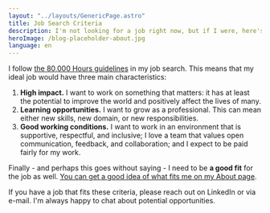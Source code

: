 ```yaml
---
layout: "../layouts/GenericPage.astro"
title: Job Search Criteria
description: I'm not looking for a job right now, but if I were, here's what I'd be looking for.
heroImage: /blog-placeholder-about.jpg
language: en
---
```


I follow [the 80,000 Hours guidelines](https://80000hours.org/career-guide/job-satisfaction/) in my job search. This means that my ideal job would have three main characteristics:

1. **High impact.** I want to work on something that matters: it has at least the potential to improve the world and positively affect the lives of many.
2. **Learning opportunities.** I want to grow as a professional. This can mean either new skills, new domain, or new responsibilities.
3. **Good working conditions.** I want to work in an environment that is supportive, respectful, and inclusive; I love a team that values open communication, feedback, and collaboration; and I expect to be paid fairly for my work.

Finally - and perhaps this goes without saying - I need to be **a good fit** for the job as well. [You can get a good idea of what fits me on my About page](/about).

If you have a job that fits these criteria, please reach out on LinkedIn or via e-mail. I'm always happy to chat about potential opportunities. 
